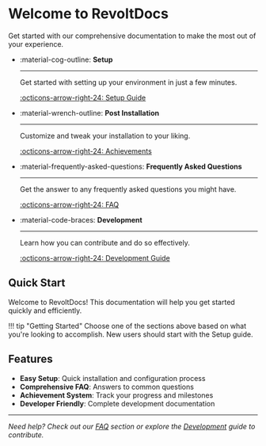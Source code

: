 # Welcome to RevoltDocs

Get started with our comprehensive documentation to make the most out of your experience.

<div class="grid cards" markdown>

-   :material-cog-outline: **Setup**

    ---

    Get started with setting up your environment 
    in just a few minutes.

    [:octicons-arrow-right-24: Setup Guide](setup.md)

-   :material-wrench-outline: **Post Installation**

    ---

    Customize and tweak your installation 
    to your liking.

    [:octicons-arrow-right-24: Achievements](achievements.md)

-   :material-frequently-asked-questions: **Frequently Asked Questions**

    ---

    Get the answer to any frequently asked 
    questions you might have.

    [:octicons-arrow-right-24: FAQ](faq.md)

-   :material-code-braces: **Development**

    ---

    Learn how you can contribute and 
    do so effectively.

    [:octicons-arrow-right-24: Development Guide](development.md)

</div>

## Quick Start

Welcome to RevoltDocs! This documentation will help you get started quickly and efficiently.

!!! tip "Getting Started"
    Choose one of the sections above based on what you're looking to accomplish. New users should start with the Setup guide.

## Features

- **Easy Setup**: Quick installation and configuration process
- **Comprehensive FAQ**: Answers to common questions
- **Achievement System**: Track your progress and milestones  
- **Developer Friendly**: Complete development documentation

---

*Need help? Check out our [FAQ](faq.md) section or explore the [Development](development.md) guide to contribute.*
